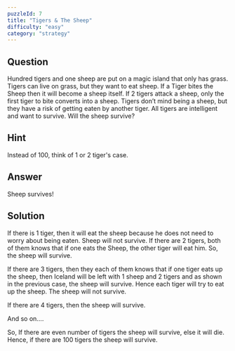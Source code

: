 ```yaml
---
puzzleId: 7
title: "Tigers & The Sheep"
difficulty: "easy"
category: "strategy"
---
```


## Question
Hundred tigers and one sheep are put on a magic island that only has grass. Tigers can live on grass, but they want to eat sheep. If a Tiger bites the Sheep then it will become a sheep itself. If 2 tigers attack a sheep, only the first tiger to bite converts into a sheep. Tigers don’t mind being a sheep, but they have a risk of getting eaten by another tiger. All tigers are intelligent and want to survive. Will the sheep survive?

## Hint
Instead of 100, think of 1 or 2 tiger's case.

## Answer
Sheep survives!

## Solution
If there is 1 tiger, then it will eat the sheep because he does not need to worry about being eaten. Sheep will not survive.
If there are 2 tigers, both of them knows that if one eats the Sheep, the other tiger will eat him. So, the sheep will survive.

If there are 3 tigers, then they each of them knows that if one tiger eats up the sheep, then Iceland will be left with 1 sheep and 2 tigers and as shown in the previous case, the sheep will survive. Hence each tiger will try to eat up the sheep. The sheep will not survive.

If there are 4 tigers, then the sheep will survive.

And so on….

So, If there are even number of tigers the sheep will survive, else it will die. Hence, if there are 100 tigers the sheep will survive.
